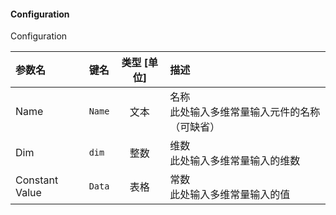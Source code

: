 <!--
DO NOT EDIT THIS FILE DIRECTLY.
This file is generated by tools/comp-docs.js.
All changes will be overwritten by regeneration.
-->

<slot class="model-parameters">

#### Configuration

Configuration

| 参数名 | 键名 | 类型 [单位] | 描述 |
|:------ |:---- |:-----------:|:---- |
| Name | `Name` | 文本 | 名称<br/>此处输入多维常量输入元件的名称（可缺省） |
| Dim | `dim` | 整数 | 维数<br/>此处输入多维常量输入的维数 |
| Constant Value | `Data` | 表格 | 常数<br/>此处输入多维常量输入的值 |


</slot>
